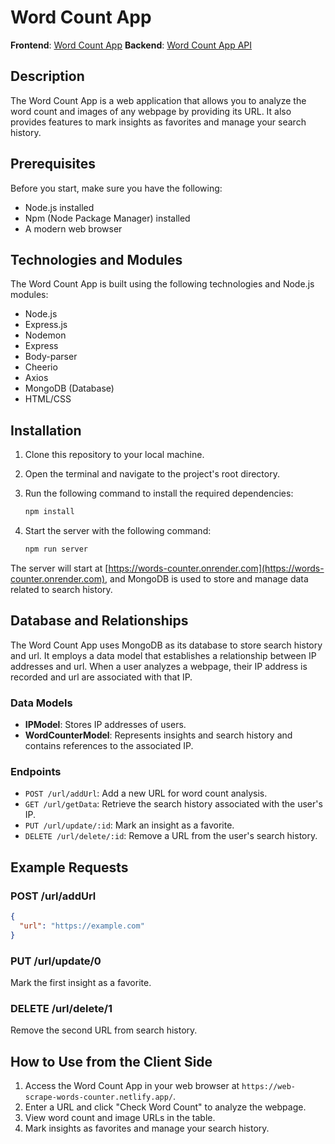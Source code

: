 


# Word Count App

**Frontend**: [Word Count App](https://web-scrape-words-counter.netlify.app/)
**Backend**: [Word Count App API](https://words-counter.onrender.com)

## Description
The Word Count App is a web application that allows you to analyze the word count and images of any webpage by providing its URL. It also provides features to mark insights as favorites and manage your search history.

## Prerequisites
Before you start, make sure you have the following:
- Node.js installed
- Npm (Node Package Manager) installed
- A modern web browser

## Technologies and Modules
The Word Count App is built using the following technologies and Node.js modules:
- Node.js
- Express.js
- Nodemon
- Express
- Body-parser
- Cheerio
- Axios
- MongoDB (Database)
- HTML/CSS


## Installation
1. Clone this repository to your local machine.
2. Open the terminal and navigate to the project's root directory.
3. Run the following command to install the required dependencies:

   ```bash
   npm install
   ```

4. Start the server with the following command:

   ```bash
   npm run server
   ```

The server will start at [https://words-counter.onrender.com](https://words-counter.onrender.com), and MongoDB is used to store and manage data related to search history.

## Database and Relationships
The Word Count App uses MongoDB as its database to store search history and url. It employs a data model that establishes a relationship between IP addresses and url. When a user analyzes a webpage, their IP address is recorded and url are associated with that IP.

### Data Models
- **IPModel**: Stores IP addresses of users.
- **WordCounterModel**: Represents insights and search history and contains references to the associated IP.

### Endpoints
- `POST /url/addUrl`: Add a new URL for word count analysis.
- `GET /url/getData`: Retrieve the search history associated with the user's IP.
- `PUT /url/update/:id`: Mark an insight as a favorite.
- `DELETE /url/delete/:id`: Remove a URL from the user's search history.

## Example Requests
### POST /url/addUrl
```json
{
  "url": "https://example.com"
}
```

### PUT /url/update/0
Mark the first insight as a favorite.

### DELETE /url/delete/1
Remove the second URL from search history.

## How to Use from the Client Side
1. Access the Word Count App in your web browser at `https://web-scrape-words-counter.netlify.app/`.
2. Enter a URL and click "Check Word Count" to analyze the webpage.
3. View word count and image URLs in the table.
4. Mark insights as favorites and manage your search history.

```

